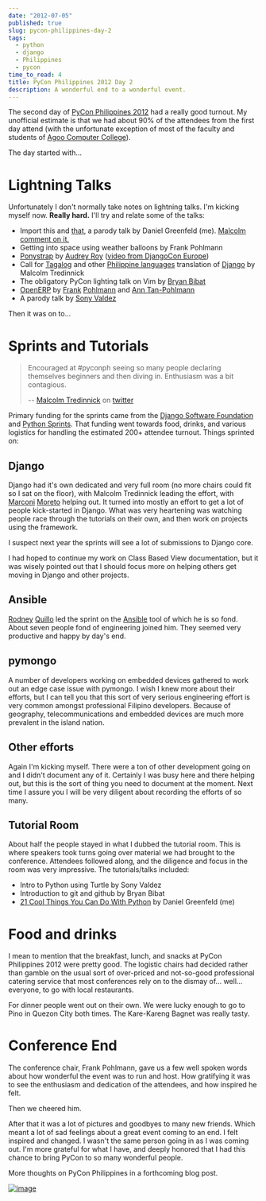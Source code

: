 ```yaml
---
date: "2012-07-05"
published: true
slug: pycon-philippines-day-2
tags:
  - python
  - django
  - Philippines
  - pycon
time_to_read: 4
title: PyCon Philippines 2012 Day 2
description: A wonderful end to a wonderful event.
---
```


The second day of [PyCon Philippines 2012](https://ph.pycon.org) had a
really good turnout. My unofficial estimate is that we had about 90% of
the attendees from the first day attend (with the unfortunate exception
of most of the faculty and students of [Agoo Computer
College](https://www.13hq.com/)).

The day started with...

# Lightning Talks

Unfortunately I don't normally take notes on lightning talks. I'm
kicking myself now. **Really hard.** I'll try and relate some of the
talks:

- Import this and [that](https://pypi.python.org/pypi/that), a parody
  talk by Daniel Greenfeld (me). [Malcolm comment on
  it.](https://twitter.com/malcolmt/status/219244338029412352)
- Getting into space using weather balloons by Frank Pohlmann
- [Ponystrap](https://github.com/audreyr/ponystrap) by [Audrey
  Roy](https://audrey.roygreenfeld.com) ([video from DjangoCon
  Europe](https://klewel.com/conferences/djangocon-2012/index.php?talkID=31))
- Call for [Tagalog](https://en.wikipedia.org/wiki/Tagalog) and other
  [Philippine
  languages](https://en.wikipedia.org/wiki/Philippine_languages)
  translation of [Django](#django) by Malcolm Tredinnick
- The obligatory PyCon lighting talk on Vim by [Bryan
  Bibat](https://twitter.com/bry_bibat)
- [OpenERP](https://openerp.com/) by
  [Frank](https://twitter.com/PliniusSecundus)
  [Pohlmann](https://www.auberonsolutions.com/) and [Ann
  Tan-Pohlmann](https://www.linkedin.com/pub/ann-tan-pohlmann/4/a30/233)
- A parody talk by [Sony Valdez](https://twitter.com/mrvaldez)

Then it was on to...

# Sprints and Tutorials

> Encouraged at #pyconph seeing so many people declaring themselves
> beginners and then diving in. Enthusiasm was a bit contagious.
>
> -- [Malcolm Tredinnick](https://twitter.com/malcolmt) on
> [twitter](https://twitter.com/malcolmt/status/219425413301157889)

Primary funding for the sprints came from the [Django Software
Foundation](https://www.djangoproject.com/foundation) and [Python
Sprints](https://pythonsprints.com/). That funding went towards food,
drinks, and various logistics for handling the estimated 200+ attendee
turnout. Things sprinted on:

## Django

Django had it's own dedicated and very full room (no more chairs could
fit so I sat on the floor), with Malcolm Tredinnick leading the effort,
with [Marconi](https://marconijr.com/)
[Moreto](https://twitter.com/marconimjr) helping out. It turned into
mostly an effort to get a lot of people kick-started in Django. What was
very heartening was watching people race through the tutorials on their
own, and then work on projects using the framework.

I suspect next year the sprints will see a lot of submissions to Django
core.

I had hoped to continue my work on Class Based View documentation, but
it was wisely pointed out that I should focus more on helping others get
moving in Django and other projects.

## Ansible

[Rodney](https://capsunlock.net) [Quillo](https://github.com/cocoy) led
the sprint on the [Ansible](https://ansible.github.com/) tool of which he
is so fond. About seven people fond of engineering joined him. They
seemed very productive and happy by day's end.

## pymongo

A number of developers working on embedded devices gathered to work out
an edge case issue with pymongo. I wish I knew more about their efforts,
but I can tell you that this sort of very serious engineering effort is
very common amongst professional Filipino developers. Because of
geography, telecommunications and embedded devices are much more
prevalent in the island nation.

## Other efforts

Again I'm kicking myself. There were a ton of other development going
on and I didn't document any of it. Certainly I was busy here and there
helping out, but this is the sort of thing you need to document at the
moment. Next time I assure you I will be very diligent about recording
the efforts of so many.

## Tutorial Room

About half the people stayed in what I dubbed the tutorial room. This is
where speakers took turns going over material we had brought to the
conference. Attendees followed along, and the diligence and focus in the
room was very impressive. The tutorials/talks included:

- Intro to Python using Turtle by Sony Valdez
- Introduction to git and github by Bryan Bibat
- [21 Cool Things You Can Do With
  Python](https://www.slideshare.net/pydanny/intro-to-python-11186202)
  by Daniel Greenfeld (me)

# Food and drinks

I mean to mention that the breakfast, lunch, and snacks at PyCon
Philippines 2012 were pretty good. The logistic chairs had decided
rather than gamble on the usual sort of over-priced and not-so-good
professional catering service that most conferences rely on to the
dismay of... well... everyone, to go with local restaurants.

For dinner people went out on their own. We were lucky enough to go to
Pino in Quezon City both times. The Kare-Kareng Bagnet was really tasty.

# Conference End

The conference chair, Frank Pohlmann, gave us a few well spoken words
about how wonderful the event was to run and host. How gratifying it was
to see the enthusiasm and dedication of the attendees, and how inspired
he felt.

Then we cheered him.

After that it was a lot of pictures and goodbyes to many new friends.
Which meant a lot of sad feelings about a great event coming to an end.
I felt inspired and changed. I wasn't the same person going in as I was
coming out. I'm more grateful for what I have, and deeply honored that
I had this chance to bring PyCon to so many wonderful people.

More thoughts on PyCon Philippines in a forthcoming blog post.

[![image](https://f004.backblazeb2.com/file/daniel-feldroy-com/public/images/7516869028_ff24aaa027_z.jpg)](https://www.flickr.com/photos/pydanny/7516869028/)
